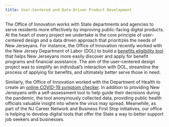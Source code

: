 ```yaml
---
title: User-Centered and Data-Driven Product Development
---
```


The Office of Innovation works with State departments and agencies to serve residents more effectively by improving public-facing digital products. At the heart of every project we undertake is the core principle of user-centered design and a data driven approach that prioritizes the needs of New Jerseyans. For instance, the Office of Innovation recently worked with the New Jersey Department of Labor (DOL) to build a [benefits eligibility tool](https://getstarted.nj.gov/labor/) that helps New Jerseyans more easily discover and apply for benefit programs and financial assistance. The aim of the user-centered design project was to simplify an individual’s interaction with DOL, streamline the process of applying for benefits, and ultimately better serve those in need.

Similarly, the Office of Innovation worked with the Department of Health to create an [online COVID-19 symptom checker](https://self.covid19.nj.gov/). In addition to providing New Jerseyans with a self-assessment tool to help guide their decisions during the pandemic, the tool anonymously collected data, providing public health officials valuable insight into where the virus may spread. Meanwhile, as part of the NJ Career Network and Business First Stop initiatives, our office is helping to develop digital tools that offer the State a way to better support job seekers and businesses.
